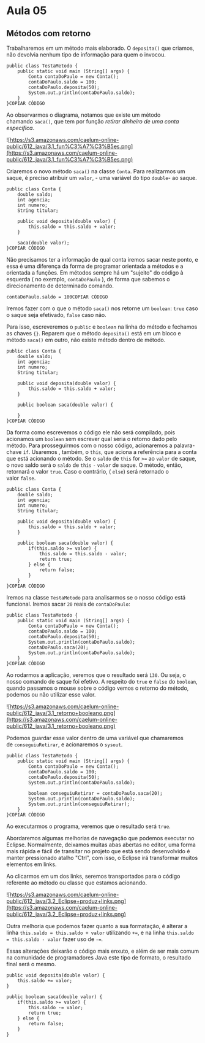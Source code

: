 # Aula 05

## **Métodos com retorno**

Trabalharemos em um método mais elaborado. O `deposita()` que criamos, não devolvia nenhum tipo de informação para quem o invocou.

```
public class TestaMetodo {
    public static void main (String[] args) {
        Conta contaDoPaulo = new Conta();
        contaDoPaulo.saldo = 100;
        contaDoPaulo.deposita(50);
        System.out.println(contaDoPaulo.saldo);
    }
}COPIAR CÓDIGO
```

Ao observarmos o diagrama, notamos que existe um método chamando `saca()`, que tem por função *retirar dinheiro de uma conta específica*.

![https://s3.amazonaws.com/caelum-online-public/612_java/3.1_fun%C3%A7%C3%B5es.png](https://s3.amazonaws.com/caelum-online-public/612_java/3.1_fun%C3%A7%C3%B5es.png)

Criaremos o novo método `saca()` na classe `Conta`. Para realizarmos um saque, é preciso atribuir um `valor`, - uma variável do tipo `double`- ao saque.

```
public class Conta {
    double saldo;
    int agencia;
    int numero;
    String titular;

    public void deposita(double valor) {
        this.saldo = this.saldo + valor;
    }

    saca(double valor);
}COPIAR CÓDIGO
```

Não precisamos ter a informação de qual conta iremos sacar neste ponto, e essa é uma diferença da forma de programar orientada a métodos e a orientada a funções. Em métodos sempre há um "sujeito" do código à esquerda ( no exemplo, `contaDoPaulo` ), de forma que sabemos o direcionamento de determinado comando.

```
contaDoPaulo.saldo = 100COPIAR CÓDIGO
```

Iremos fazer com o que o método `saca()` nos retorne um `boolean`: `true` caso o saque seja efetivado, `false` caso não.

Para isso, escreveremos o `public` e `boolean` na linha do método e fechamos as chaves `{}`. Reparem que o método `deposita()` está em um bloco e método `saca()` em outro, não existe método dentro de método.

```
public class Conta {
    double saldo;
    int agencia;
    int numero;
    String titular;

    public void deposita(double valor) {
        this.saldo = this.saldo + valor;
    }

    public boolean saca(double valor) {

    }
}COPIAR CÓDIGO
```

Da forma como escrevemos o código ele não será compilado, pois acionamos um `boolean` sem escrever qual seria o retorno dado pelo método. Para prosseguirmos com o nosso código, acionaremos a palavra-chave `if`. Usaremos , também, o `this`, que aciona a referência para a conta que está acionando o método. Se o `saldo` de `this` for `>=` ao `valor` de saque, o novo saldo será o `saldo` de `this` `-` `valor` de saque. O método, então, retornará o valor `true`. Caso o contrário, ( `else`) será retornado o valor `false`.

```
public class Conta {
    double saldo;
    int agencia;
    int numero;
    String titular;

    public void deposita(double valor) {
        this.saldo = this.saldo + valor;
    }

    public boolean saca(double valor) {
        if(this.saldo >= valor) {
            this.saldo = this.saldo - valor;
            return true;
        } else {
            return false;
        }
    }
}COPIAR CÓDIGO
```

Iremos na classe `TestaMetodo` para analisarmos se o nosso código está funcional. Iremos sacar `20` reais de `contaDoPaulo`:

```
public class TestaMetodo {
    public static void main (String[] args) {
        Conta contaDoPaulo = new Conta();
        contaDoPaulo.saldo = 100;
        contaDoPaulo.deposita(50);
        System.out.println(contaDoPaulo.saldo);
        contaDoPaulo.saca(20);
        System.out.println(contaDoPaulo.saldo);
    }
}COPIAR CÓDIGO
```

Ao rodarmos a aplicação, veremos que o resultado será `130`. Ou seja, o nosso comando de saque foi efetivo. A respeito do `true` e `false` do `boolean`, quando passamos o mouse sobre o código vemos o retorno do método, podemos ou não utilizar esse valor.

![https://s3.amazonaws.com/caelum-online-public/612_java/3.1_retorno+booleano.png](https://s3.amazonaws.com/caelum-online-public/612_java/3.1_retorno+booleano.png)

Podemos guardar esse valor dentro de uma variável que chamaremos de `conseguiuRetirar`, e acionaremos o `sysout`.

```
public class TestaMetodo {
    public static void main (String[] args) {
        Conta contaDoPaulo = new Conta();
        contaDoPaulo.saldo = 100;
        contaDoPaulo.deposita(50);
        System.out.println(contaDoPaulo.saldo);

        boolean conseguiuRetirar = contaDoPaulo.saca(20);
        System.out.println(contaDoPaulo.saldo);
        System.out.println(conseguiuRetirar);
    }
}COPIAR CÓDIGO
```

Ao executarmos o programa, veremos que o resultado será `true`.

Abordaremos algumas melhorias de navegação que podemos executar no Eclipse. Normalmente, deixamos muitas abas abertas no editor, uma forma mais rápida e fácil de transitar no projeto que está sendo desenvolvido é manter pressionado atalho "Ctrl", com isso, o Eclipse irá transformar muitos elementos em links.

Ao clicarmos em um dos links, seremos transportados para o código referente ao método ou classe que estamos acionando.

![https://s3.amazonaws.com/caelum-online-public/612_java/3.2_Eclipse+produz+links.png](https://s3.amazonaws.com/caelum-online-public/612_java/3.2_Eclipse+produz+links.png)

Outra melhoria que podemos fazer quanto a sua formatação, é alterar a linha `this.saldo = this.saldo + valor` utilizando `+=`, e na linha `this.saldo = this.saldo - valor` fazer uso de `-=`.

Essas alterações deixarão o código mais enxuto, e além de ser mais comum na comunidade de programadores Java este tipo de formato, o resultado final será o mesmo.

```
public void deposita(double valor) {
    this.saldo += valor;
}

public boolean saca(double valor) {
    if(this.saldo >= valor) {
        this.saldo -= valor;
        return true;
    } else {
        return false;
    }
}
```